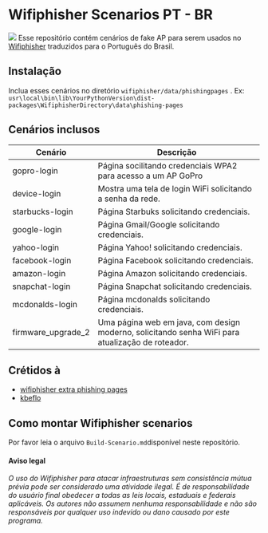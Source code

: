 # Wifiphisher Scenarios PT - BR
![](https://images2.imgbox.com/15/78/CKinxOrV_o.png)
Esse repositório contém cenários de fake AP para serem usados no [Wifiphisher](github.com/wifiphisher/wifiphisher) traduzidos para o Português do Brasil.

## Instalação
Inclua esses cenários no diretório `wifiphisher/data/phishingpages` .
Ex: `usr\local\bin\lib\YourPythonVersion\dist-packages\WifiphisherDirectory\data\phishing-pages` 

## Cenários inclusos

|Cenário| Descrição |
|--|--|
| gopro-login |Página socilitando credenciais WPA2 para acesso a um AP GoPro |
|device-login|Mostra uma tela de login WiFi solicitando a senha da rede.|
|starbucks-login|Página Starbuks solicitando credenciais.|
|google-login|Página Gmail/Google solicitando credenciais.|
|yahoo-login|Página Yahoo! solicitando credenciais.|
|facebook-login|Página Facebook solicitando credenciais.|
|amazon-login|Página Amazon solicitando credenciais.|
|snapchat-login|Página Snapchat solicitando credenciais.|
|mcdonalds-login|Página mcdonalds solicitando credenciais.|
|firmware_upgrade_2|Uma página web em java, com design moderno, solicitando senha WiFi para atualização de roteador.|


## Crétidos à
- [wifiphisher extra phishing pages](https://github.com/wifiphisher/extra-phishing-pages)
- [kbeflo](https://github.com/kbeflo)

## Como montar Wifiphisher scenarios
Por favor leia o arquivo `Build-Scenario.md`disponível neste repositório.

#### Aviso legal
_O uso do Wifiphisher para atacar infraestruturas sem consistência mútua prévia pode ser considerado uma atividade ilegal. É de responsabilidade do usuário final obedecer a todas as leis locais, estaduais e federais aplicáveis. Os autores não assumem nenhuma responsabilidade e não são responsáveis por qualquer uso indevido ou dano causado por este programa._